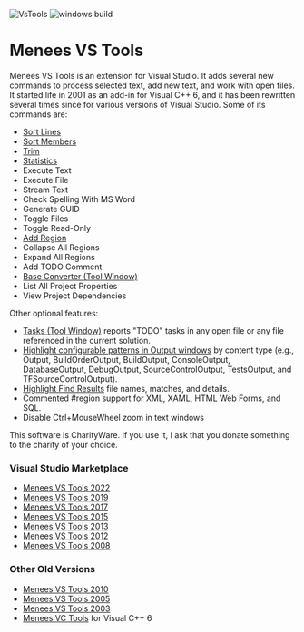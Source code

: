![VsTools](http://www.menees.com/Images/VSTools.png) ![windows build](https://github.com/menees/VsTools/workflows/windows%20build/badge.svg)
# Menees VS Tools

Menees VS Tools is an extension for Visual Studio.  It adds several new commands to process selected text, add new text, and work with open files.  It started life in 2001 as an add-in for Visual C++ 6, and it has been rewritten several times since for various versions of Visual Studio. Some of its commands are:

* [Sort Lines](http://www.menees.com/Images/VSToolsSort.png)
* [Sort Members](http://www.menees.com/Images/VSToolsSortMembers.png)
* [Trim](http://www.menees.com/Images/VSToolsTrim.png)
* [Statistics](http://www.menees.com/Images/VSToolsStatistics.png)
* Execute Text
* Execute File
* Stream Text
* Check Spelling With MS Word
* Generate GUID
* Toggle Files
* Toggle Read-Only
* [Add Region](http://www.menees.com/Images/VSToolsAddRegion.png)
* Collapse All Regions
* Expand All Regions
* Add TODO Comment
* [Base Converter (Tool Window)](http://www.menees.com/Images/VSToolsBaseConverter.png)
* List All Project Properties
* View Project Dependencies

Other optional features:

* [Tasks (Tool Window)](http://www.menees.com/Images/VSToolsTasks.png) reports "TODO" tasks in any open file or any file referenced in the current solution.
* [Highlight configurable patterns in Output windows](http://www.menees.com/Images/VSOutputHighlight.png) by content type (e.g., Output, BuildOrderOutput, BuildOutput, ConsoleOutput, DatabaseOutput, DebugOutput, SourceControlOutput, TestsOutput, and TFSourceControlOutput).
* [Highlight Find Results](http://www.menees.com/Images/VSFindResultsHighlight.png) file names, matches, and details.
* Commented #region support for XML, XAML, HTML Web Forms, and SQL.
* Disable Ctrl+MouseWheel zoom in text windows

This software is CharityWare. If you use it, I ask that you donate something to the charity of your choice.

### Visual Studio Marketplace

* [Menees VS Tools 2022](https://marketplace.visualstudio.com/items?itemName=BillMenees.MeneesVSTools2022)
* [Menees VS Tools 2019](https://marketplace.visualstudio.com/items?itemName=BillMenees.MeneesVSTools2019)
* [Menees VS Tools 2017](https://marketplace.visualstudio.com/items?itemName=BillMenees.MeneesVSTools2017)
* [Menees VS Tools 2015](https://marketplace.visualstudio.com/items?itemName=BillMenees.MeneesVSTools2015)
* [Menees VS Tools 2013](https://marketplace.visualstudio.com/items?itemName=BillMenees.MeneesVSTools2013)
* [Menees VS Tools 2012](https://marketplace.visualstudio.com/items?itemName=BillMenees.MeneesVSTools2012)
* [Menees VS Tools 2008](https://marketplace.visualstudio.com/items?itemName=BillMenees.MeneesVSTools)

### Other Old Versions

* [Menees VS Tools 2010](http://www.menees.com/Files/MeneesVSTools2010.zip)
* [Menees VS Tools 2005](http://www.menees.com/Files/MeneesVSTools2005.zip)
* [Menees VS Tools 2003](http://www.menees.com/Files/MeneesVSTools.zip)
* [Menees VC Tools](http://www.menees.com/Files/MeneesVCTools.zip) for Visual C++ 6
